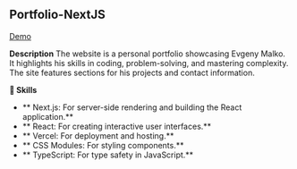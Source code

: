 ## Portfolio-NextJS
[Demo](https://portfolio-nextjs-weld-mu.vercel.app/)

**Description**
The website is a personal portfolio showcasing Evgeny Malko. It highlights his skills in coding, problem-solving, and mastering complexity. The site features sections for his projects and contact information.

**👀 Skills**
  - ** Next.js: For server-side rendering and building the React application.**
  - ** React: For creating interactive user interfaces.**
  - ** Vercel: For deployment and hosting.**
  - ** CSS Modules: For styling components.**
  - ** TypeScript: For type safety in JavaScript.**
